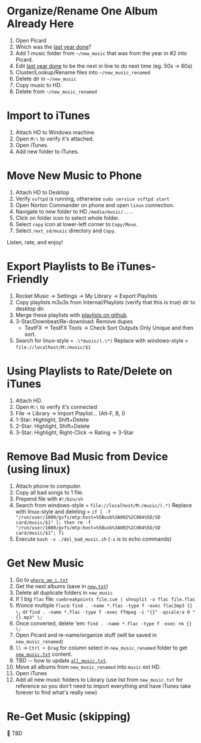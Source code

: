 # Organize/Rename One Album Already Here
1. Open Picard
2. Which was the [last year done](https://github.com/jclevine/music_rating_instructions/blob/master/new/last_year_done.txt)? 
2. Add 1 music folder from `~/new_music` that was from the year in #2 into Picard.
3. Edit [last year done](https://github.com/jclevine/music_rating_instructions/edit/master/new/last_year_done.txt) to be the next in line to do next time (eg. 50s -> 60s)
4. Cluster/Lookup/Rename files into `~/new_music_renamed`
5. Delete dir in `~/new_music`
6. Copy music to HD.
7. Delete from `~/new_music_renamed`

# Import to iTunes
1. Attach HD to Windows machine.
2. Open `M:\` to verify it's attached.
3. Open iTunes.
4. Add new folder to iTunes.

# Move New Music to Phone
1. Attach HD to Desktop
2. Verify `vsftpd` is running, otherwise `sudo service vsftpd start`
3. Open Norton Commander on phone and open `linux` connection.
4. Navigate to new folder to HD `/media/music/...`.
5. Click on folder icon to select whole folder.
6. Select `copy` icon at lower-left corner to `Copy/Move`.
7. Select `/ext_sd/music` directory and `Copy`.

Listen, rate, and enjoy!

# Export Playlists to Be iTunes-Friendly
1. Rocket Music -> Settings -> My Library -> Export Playlists
2. Copy playlists m3u3s from Internal/Playlists (verify that this is true) dir to desktop dir.
3. Merge these playlists with [playlists on github](https://github.com/jclevine/music_rating_instructions/tree/master/playlists).
3. 3-Star/Downbeat/Re-download: Remove dupes
    - TextFX -> TestFX Tools -> Check Sort Outputs Only Unique and then sort.
4. Search for linux-style = `.\*music/(.\*)` 
   Replace with windows-style = `file://localhost/M:/music/$1`

# Using Playlists to Rate/Delete on iTunes
1. Attach HD.
2. Open `M:\` to verify it's connected
3. File -> Library -> Import Playlist... (Alt-F, B, I)
4. 1-Star: Highlight, Shift+Delete
5. 2-Star: Highlight, Shift+Delete
6. 3-Star: Highlight, Right-Click -> Rating -> 3-Star

# Remove Bad Music from Device (using linux)
1. Attach phone to computer.
1. Copy all bad songs to 1 file.
2. Prepend file with `#!/bin/sh`
3. Search  from windows-style = `file://localhost/M:/music/(.*)`
   Replace with linux-style and deleting = `if [ -f "/run/user/1000/gvfs/mtp:host=%5Busb%3A002%2C004%5D/SD card/music/$1" ]; then rm -f "/run/user/1000/gvfs/mtp:host=%5Busb%3A002%2C004%5D/SD card/music/$1"; fi`
4. Execute `bash -x ./del_bad_music.sh` (`-x` is to echo commands)

# Get New Music
1. Go to [`where_am_i.txt`](https://github.com/jclevine/music_rating_instructions/blob/master/new/where_am_i.txt)
2. Get the next albums (save in [`new.txt`](https://github.com/jclevine/music_rating_instructions/blob/master/new/new.txt))
4. Delete all duplicate folders in `new_music`
5. If 1 big `flac` file: `cuebreakpoints file.cue | shnsplit -o flac file.flac`
6. If/once multiple `flac`s: `find . -name *.flac -type f -exec flac2mp3 {} \;` or
                    `find . -name *.flac -type f -exec ffmpeg -i "{}" -qscale:a 0 "{}.mp3" \;`  
7. Once converted, delete 'em: `find . -name *.flac -type f -exec rm {} \;`
8. Open Picard and re-name/organize stuff (will be saved in `new_music_renamed`)
9. `ll` -> `Ctrl + Drag` for column select in `new_music_renamed` folder to get [`new_music.txt`](https://github.com/jclevine/music_rating_instructions/blob/master/new/new.txt) content.
10. TBD -- how to update [`all_music.txt`](https://github.com/jclevine/music_rating_instructions/blob/master/music_lists/all_music.txt).
9. Move all albums from `new_music_renamed` into `music` ext HD.
10. Open iTunes
11. Add all new music folders to Library (use list from `new_music.txt` for reference so you don't need to import everything and have iTunes take forever to find what's really new)

# Re-Get Music (skipping)
:small_orange_diamond: TBD
